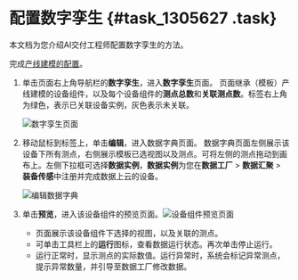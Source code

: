 # 配置数字孪生 {#task_1305627 .task}

本文档为您介绍AI交付工程师配置数字孪生的方法。

完成[产线建模的配置](cn.zh-CN/快速开始-AI交付工程师/AI创作间/配置产线建模.md#)。

1.  单击页面右上角导航栏的**数字孪生**，进入**数字孪生**页面。 页面继承（模板）产线建模的设备组件，以及每个设备组件的**测点总数**和**关联测点数**。标签右上角为绿色，表示已关联设备实例，灰色表示未关联。

    ![数字孪生页面](http://static-aliyun-doc.oss-cn-hangzhou.aliyuncs.com/assets/img/1040937/156706568352684_zh-CN.png)

2.  移动鼠标到标签上，单击**编辑**，进入数据字典页面。 数据字典页面左侧展示该设备下所有测点，右侧展示模板已选视图以及测点。可将左侧的测点拖动到画布上。左侧下拉框可选择**数据实例**，**数据实例**为您在**数据工厂** \> **数据汇聚** \> **装备传感**中注册并完成数据上云的设备。

    ![编辑数据字典](http://static-aliyun-doc.oss-cn-hangzhou.aliyuncs.com/assets/img/1040937/156706568352686_zh-CN.png)

3.  单击**预览**，进入该设备组件的预览页面。![设备组件预览页面](http://static-aliyun-doc.oss-cn-hangzhou.aliyuncs.com/assets/img/1040937/156706568352687_zh-CN.png)

 
    -   页面展示该设备组件下选择的视图，以及关联的测点。
    -   可单击工具栏上的**运行**图标，查看数据运行状态。再次单击停止运行。
    -   运行正常时，显示测点的实际数值。运行异常时，系统会标记异常测点，提示异常数量，并引导至数据工厂修改数据。

